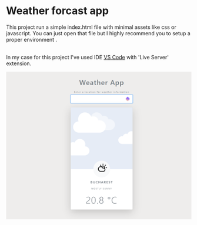 # Weather forcast app

This project run a simple index.html file with minimal assets like css or javascript. You can just open that file but I highly recommend you to setup a proper environment . <br /> <br /> 

In my case for this project I've used IDE [VS Code](https://code.visualstudio.com/) with 'Live Server' extension.


![image alt](https://github.com/fusion-git/weather_app/blob/a15f8da6e7b7f29de1f2de7456e204b0747d7a5f/Screenshot.png)
